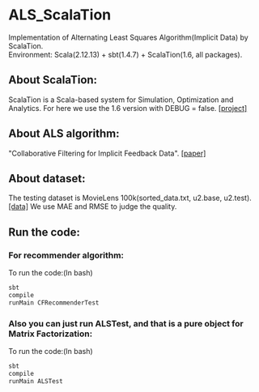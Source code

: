 # ALS_ScalaTion
Implementation of Alternating Least Squares Algorithm(Implicit Data) by ScalaTion. <br>Environment: Scala(2.12.13) + sbt(1.4.7) + ScalaTion(1.6, all packages).

## About ScalaTion:
ScalaTion is a Scala-based system for Simulation, Optimization and Analytics. For here we use the 1.6 version with DEBUG = false. [[project]](http://cobweb.cs.uga.edu/~jam/scalation.html)

## About ALS algorithm:
"Collaborative Filtering for Implicit Feedback Data". [[paper]](http://yifanhu.net/PUB/cf.pdf)  

## About dataset:
The testing dataset is MovieLens 100k(sorted_data.txt, u2.base, u2.test). [[data]](https://grouplens.org/datasets/movielens/100k/) We use MAE and RMSE to judge the quality.

## Run the code:
### For recommender algorithm:
To run the code:(In bash)
```bash
sbt 
compile 
runMain CFRecommenderTest
```

### Also you can just run ALSTest, and that is a pure object for Matrix Factorization:
To run the code:(In bash)
```bash
sbt 
compile 
runMain ALSTest
```
